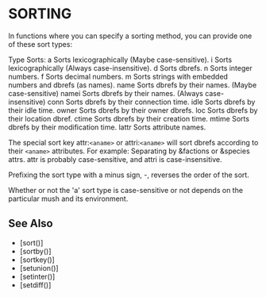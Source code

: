# SORTING
  In functions where you can specify a sorting method, you can provide one of these sort types:

  Type    Sorts:
   a       Sorts lexicographically (Maybe case-sensitive).
   i       Sorts lexicographically (Always case-insensitive).
   d       Sorts dbrefs.
   n       Sorts integer numbers.
   f       Sorts decimal numbers.
   m       Sorts strings with embedded numbers and dbrefs (as names).
   name    Sorts dbrefs by their names. (Maybe case-sensitive)
   namei   Sorts dbrefs by their names. (Always case-insensitive)
   conn    Sorts dbrefs by their connection time.
   idle    Sorts dbrefs by their idle time.
   owner   Sorts dbrefs by their owner dbrefs.
   loc     Sorts dbrefs by their location dbref.
   ctime   Sorts dbrefs by their creation time.
   mtime   Sorts dbrefs by their modification time.
   lattr   Sorts attribute names.

  The special sort key attr:`<aname>` or attri:`<aname>` will sort dbrefs according to their `<aname>` attributes. For example: Separating by &factions or &species attrs. attr is probably case-sensitive, and attri is case-insensitive.

  Prefixing the sort type with a minus sign, -, reverses the order of the sort.

  Whether or not the 'a' sort type is case-sensitive or not depends on the particular mush and its environment.


## See Also
- [sort()]
- [sortby()]
- [sortkey()]
- [setunion()]
- [setinter()]
- [setdiff()]

